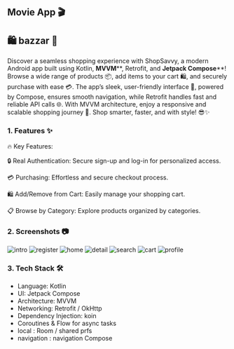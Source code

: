 ## Movie App 🎬
## 🛍️ bazzar 🛒

Discover a seamless shopping experience with ShopSavvy, a modern Android app built using Kotlin, **MVVM****, Retrofit, and **Jetpack Compose****! Browse a wide range of products 📦, add items to your cart 🛍️, and securely purchase with ease 💳. The app’s sleek, user-friendly interface 🎨, powered by Compose, ensures smooth navigation, while Retrofit handles fast and reliable API calls 🌐. With MVVM architecture, enjoy a responsive and scalable shopping journey 🚀. Shop smarter, faster, and with style! 😎✨


### 1. Features ✨

🔥 Key Features:

🔒 Real Authentication: Secure sign-up and log-in for personalized access.

💳 Purchasing: Effortless and secure checkout process.

🛍️ Add/Remove from Cart: Easily manage your shopping cart.

📋 Browse by Category: Explore products organized by categories.


### 2. Screenshots 📷
![intro](screenshots/register.png)
![register](screenshots/signup.png)
![home](screenshots/home.png)
![detail](screenshots/detail.png)
![search](screenshots/category.png)
![cart](screenshots/cart.png)
![profile](screenshots/profile.png)


### 3. Tech Stack 🛠

* Language: Kotlin
* UI: Jetpack Compose
* Architecture: MVVM 
* Networking: Retrofit / OkHttp 
* Dependency Injection: koin 
* Coroutines & Flow for async tasks
* local : Room / shared prfs
* navigation : navigation Compose

